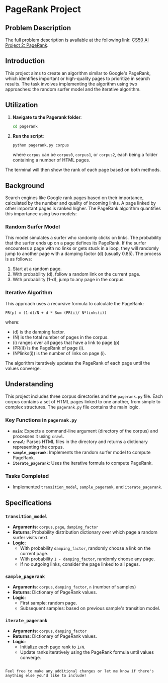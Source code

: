# PageRank Project

## Problem Description

The full problem description is available at the following link: [CS50 AI Project 2: PageRank](https://cs50.harvard.edu/ai/2024/projects/2/pagerank/).

## Introduction

This project aims to create an algorithm similar to Google's PageRank, which identifies important or high-quality pages to prioritize in search results. The task involves implementing the algorithm using two approaches: the random surfer model and the iterative algorithm.

## Utilization

1. **Navigate to the Pagerank folder**:
   ```bash
   cd pagerank
   ```
2. **Run the script**:
   ```bash
   python pagerank.py corpus
   ```
   where `corpus` can be `corpus0`, `corpus1`, or `corpus2`, each being a folder containing a number of HTML pages.

The terminal will then show the rank of each page based on both methods.

## Background

Search engines like Google rank pages based on their importance, calculated by the number and quality of incoming links. A page linked by other important pages is ranked higher. The PageRank algorithm quantifies this importance using two models:

### Random Surfer Model

This model simulates a surfer who randomly clicks on links. The probability that the surfer ends up on a page defines its PageRank. If the surfer encounters a page with no links or gets stuck in a loop, they will randomly jump to another page with a damping factor \(d\) (usually 0.85). The process is as follows:

1. Start at a random page.
2. With probability \(d\), follow a random link on the current page.
3. With probability \(1-d\), jump to any page in the corpus.

### Iterative Algorithm

This approach uses a recursive formula to calculate the PageRank:


    PR(p) = (1-d)/N + d * Sum (PR(i)/ Nºlinks(i))


where:
- \(d\) is the damping factor.
- \(N\) is the total number of pages in the corpus.
- \(i\) ranges over all pages that have a link to page \(p\)
- \(PR(i)\) is the PageRank of page \(i\).
- \(Nºlinks(i)\) is the number of links on page \(i\).

The algorithm iteratively updates the PageRank of each page until the values converge.

## Understanding

This project includes three corpus directories and the `pagerank.py` file. Each corpus contains a set of HTML pages linked to one another, from simple to complex structures. The `pagerank.py` file contains the main logic.

### Key Functions in `pagerank.py`

- **`main`**: Expects a command-line argument (directory of the corpus) and processes it using `crawl`.
- **`crawl`**: Parses HTML files in the directory and returns a dictionary representing the corpus.
- **`sample_pagerank`**: Implements the random surfer model to compute PageRank.
- **`iterate_pagerank`**: Uses the iterative formula to compute PageRank.

### Tasks Completed

- Implemented `transition_model`, `sample_pagerank`, and `iterate_pagerank`.

## Specifications

### `transition_model`

- **Arguments**: `corpus`, `page`, `damping_factor`
- **Returns**: Probability distribution dictionary over which page a random surfer visits next.
- **Logic**:
  - With probability `damping_factor`, randomly choose a link on the current page.
  - With probability `1 - damping_factor`, randomly choose any page.
  - If no outgoing links, consider the page linked to all pages.

### `sample_pagerank`

- **Arguments**: `corpus`, `damping_factor`, `n` (number of samples)
- **Returns**: Dictionary of PageRank values.
- **Logic**:
  - First sample: random page.
  - Subsequent samples: based on previous sample's transition model.

### `iterate_pagerank`

- **Arguments**: `corpus`, `damping_factor`
- **Returns**: Dictionary of PageRank values.
- **Logic**:
  - Initialize each page rank to `1/N`.
  - Update ranks iteratively using the PageRank formula until values converge.
```

Feel free to make any additional changes or let me know if there's anything else you'd like to include!
